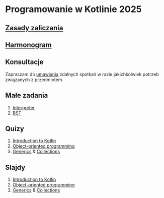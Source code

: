 # Programowanie w Kotlinie 2025

## [Zasady zaliczania](grading.md)

## [Harmonogram](schedule.md)

## Konsultacje
Zapraszam do [umawiania](https://calendar.app.google/zkaVvXPpA8GFGwwk7) zdalnych spotkań w razie jakichkolwiek potrzeb związanych z przedmiotem.

## Małe zadania
1. [Interpreter](https://classroom.github.com/a/4PeeCATD)
2. [BST](https://classroom.github.com/a/6isMJ4qN)

## Quizy
1. [Introduction to Kotlin](https://forms.gle/S3fxbL7gdzSTALcR8)
2. [Object-oriented programming](https://forms.gle/jcBA8Mbv5LHCc57d7)
3. [Generics](https://forms.gle/37sNztP8avfi7fTa6) & [Collections](https://forms.gle/QfMfG9JJNY8K77ch9)

## Slajdy
1. [Introduction to Kotlin](https://docs.google.com/presentation/d/18EB_yQ6O9hOiyyyxTqSr-4fWpU-8NvJSRqRosSWFsSE/edit?usp=sharing)
2. [Object-oriented programming](https://docs.google.com/presentation/d/1RvnmqWM-Q_hYi1dWwqN1ieK2pZAwlThOkLI9j5yqViU/edit?usp=sharing)
3. [Generics](https://docs.google.com/presentation/d/1R7n5plsn5caGpYrI9omxbEuX6pazjDj2d9X0IQ2AdLg/edit?usp=sharing) & [Collections](https://docs.google.com/presentation/d/1o0c25j-5UKE1Qw94W26numHxMU_xL0uFchCWJfaOuUc/edit?usp=sharing)




